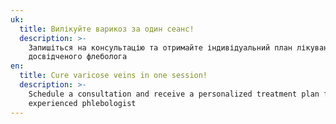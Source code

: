 ```yaml
---
uk:
  title: Вилікуйте варикоз за один сеанс!
  description: >-
    Запишіться на консультацію та отримайте індивідуальний план лікування від
    досвідченого флеболога
en:
  title: Cure varicose veins in one session!
  description: >-
    Schedule a consultation and receive a personalized treatment plan from an
    experienced phlebologist
---
```



